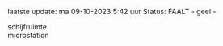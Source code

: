laatste update: 
ma 09-10-2023  5:42   uur 
Status: FAALT - geel - 
<div class="service R">schijfruimte</div><div class="service R">microstation</div>
